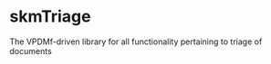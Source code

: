 skmTriage
=================

The VPDMf-driven library for all functionality pertaining to triage of documents
